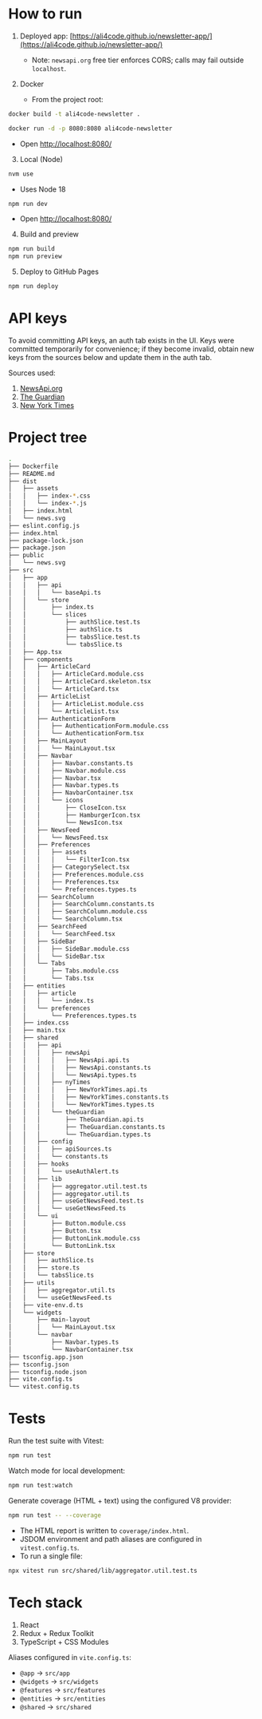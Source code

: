 # How to run

1. Deployed app: [https://ali4code.github.io/newsletter-app/](https://ali4code.github.io/newsletter-app/)
   - Note: `newsapi.org` free tier enforces CORS; calls may fail outside `localhost`.

2. Docker
   - From the project root:

```bash
docker build -t ali4code-newsletter .
```

```bash
docker run -d -p 8080:8080 ali4code-newsletter
```

   - Open [http://localhost:8080/](http://localhost:8080/)

3. Local (Node)

```bash
nvm use
```
   - Uses Node 18

```bash
npm run dev
```
   - Open [http://localhost:8080/](http://localhost:8080/)

4. Build and preview

```bash
npm run build
npm run preview
```

5. Deploy to GitHub Pages

```bash
npm run deploy
```

# API keys

To avoid committing API keys, an auth tab exists in the UI. Keys were committed temporarily for convenience; if they become invalid, obtain new keys from the sources below and update them in the auth tab.

Sources used:
1. [NewsApi.org](https://newsapi.org/)
2. [The Guardian](https://open-platform.theguardian.com/)
3. [New York Times](https://developer.nytimes.com/apis)

# Project tree

```bash
.
├── Dockerfile
├── README.md
├── dist
│   ├── assets
│   │   ├── index-*.css
│   │   └── index-*.js
│   ├── index.html
│   └── news.svg
├── eslint.config.js
├── index.html
├── package-lock.json
├── package.json
├── public
│   └── news.svg
├── src
│   ├── app
│   │   ├── api
│   │   │   └── baseApi.ts
│   │   └── store
│   │       ├── index.ts
│   │       └── slices
│   │           ├── authSlice.test.ts
│   │           ├── authSlice.ts
│   │           ├── tabsSlice.test.ts
│   │           └── tabsSlice.ts
│   ├── App.tsx
│   ├── components
│   │   ├── ArticleCard
│   │   │   ├── ArticleCard.module.css
│   │   │   ├── ArticleCard.skeleton.tsx
│   │   │   └── ArticleCard.tsx
│   │   ├── ArticleList
│   │   │   ├── ArticleList.module.css
│   │   │   └── ArticleList.tsx
│   │   ├── AuthenticationForm
│   │   │   ├── AuthenticationForm.module.css
│   │   │   └── AuthenticationForm.tsx
│   │   ├── MainLayout
│   │   │   └── MainLayout.tsx
│   │   ├── Navbar
│   │   │   ├── Navbar.constants.ts
│   │   │   ├── Navbar.module.css
│   │   │   ├── Navbar.tsx
│   │   │   ├── Navbar.types.ts
│   │   │   ├── NavbarContainer.tsx
│   │   │   └── icons
│   │   │       ├── CloseIcon.tsx
│   │   │       ├── HamburgerIcon.tsx
│   │   │       └── NewsIcon.tsx
│   │   ├── NewsFeed
│   │   │   └── NewsFeed.tsx
│   │   ├── Preferences
│   │   │   ├── assets
│   │   │   │   └── FilterIcon.tsx
│   │   │   ├── CategorySelect.tsx
│   │   │   ├── Preferences.module.css
│   │   │   ├── Preferences.tsx
│   │   │   └── Preferences.types.ts
│   │   ├── SearchColumn
│   │   │   ├── SearchColumn.constants.ts
│   │   │   ├── SearchColumn.module.css
│   │   │   └── SearchColumn.tsx
│   │   ├── SearchFeed
│   │   │   └── SearchFeed.tsx
│   │   ├── SideBar
│   │   │   ├── SideBar.module.css
│   │   │   └── SideBar.tsx
│   │   └── Tabs
│   │       ├── Tabs.module.css
│   │       └── Tabs.tsx
│   ├── entities
│   │   ├── article
│   │   │   └── index.ts
│   │   └── preferences
│   │       └── Preferences.types.ts
│   ├── index.css
│   ├── main.tsx
│   ├── shared
│   │   ├── api
│   │   │   ├── newsApi
│   │   │   │   ├── NewsApi.api.ts
│   │   │   │   ├── NewsApi.constants.ts
│   │   │   │   └── NewsApi.types.ts
│   │   │   ├── nyTimes
│   │   │   │   ├── NewYorkTimes.api.ts
│   │   │   │   ├── NewYorkTimes.constants.ts
│   │   │   │   └── NewYorkTimes.types.ts
│   │   │   └── theGuardian
│   │   │       ├── TheGuardian.api.ts
│   │   │       ├── TheGuardian.constants.ts
│   │   │       └── TheGuardian.types.ts
│   │   ├── config
│   │   │   ├── apiSources.ts
│   │   │   └── constants.ts
│   │   ├── hooks
│   │   │   └── useAuthAlert.ts
│   │   ├── lib
│   │   │   ├── aggregator.util.test.ts
│   │   │   ├── aggregator.util.ts
│   │   │   ├── useGetNewsFeed.test.ts
│   │   │   └── useGetNewsFeed.ts
│   │   └── ui
│   │       ├── Button.module.css
│   │       ├── Button.tsx
│   │       ├── ButtonLink.module.css
│   │       └── ButtonLink.tsx
│   ├── store
│   │   ├── authSlice.ts
│   │   ├── store.ts
│   │   └── tabsSlice.ts
│   ├── utils
│   │   ├── aggregator.util.ts
│   │   └── useGetNewsFeed.ts
│   ├── vite-env.d.ts
│   └── widgets
│       ├── main-layout
│       │   └── MainLayout.tsx
│       └── navbar
│           ├── Navbar.types.ts
│           └── NavbarContainer.tsx
├── tsconfig.app.json
├── tsconfig.json
├── tsconfig.node.json
├── vite.config.ts
└── vitest.config.ts
```

# Tests

Run the test suite with Vitest:

```bash
npm run test
```

Watch mode for local development:

```bash
npm run test:watch
```

Generate coverage (HTML + text) using the configured V8 provider:

```bash
npm run test -- --coverage
```

- The HTML report is written to `coverage/index.html`.
- JSDOM environment and path aliases are configured in `vitest.config.ts`.
- To run a single file:

```bash
npx vitest run src/shared/lib/aggregator.util.test.ts
```

# Tech stack

1. React
2. Redux + Redux Toolkit
3. TypeScript + CSS Modules

Aliases configured in `vite.config.ts`:
- `@app` → `src/app`
- `@widgets` → `src/widgets`
- `@features` → `src/features`
- `@entities` → `src/entities`
- `@shared` → `src/shared`